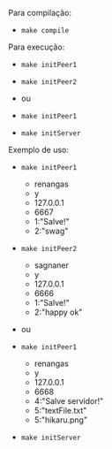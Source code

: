 Para compilação:

- `make compile`

Para execução:

- `make initPeer1`
- `make initPeer2`

- ou

- `make initPeer1`
- `make initServer`

Exemplo de uso:

- `make initPeer1`
	- renangas
	- y
	- 127.0.0.1
	- 6667
	- 1:"Salve!"
	- 2:"swag"
	
- `make initPeer2`
	- sagnaner
	- y
	- 127.0.0.1
	- 6666
	- 1:"Salve!"
	- 2:"happy ok"
	
- ou

- `make initPeer1`
	- renangas
	- y
	- 127.0.0.1
	- 6668
	- 4:"Salve servidor!"
	- 5:"textFile.txt"
	- 5:"hikaru.png"
	
- `make initServer`

